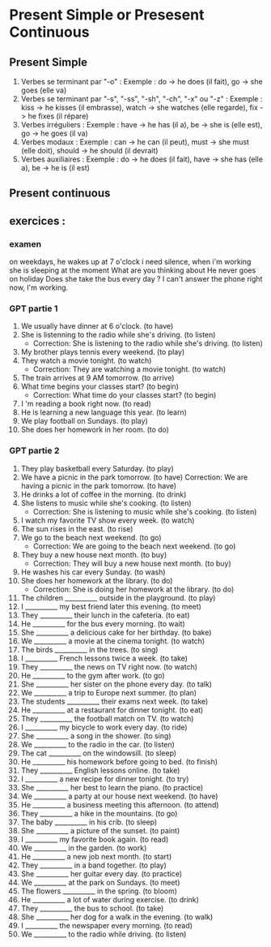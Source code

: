 # Present Simple or Presesent Continuous

## Present Simple
1. Verbes se terminant par "-o" : Exemple : do -> he does (il fait), go -> she goes (elle va)
2. Verbes se terminant par "-s", "-ss", "-sh", "-ch", "-x" ou "-z" : Exemple : kiss -> he kisses (il embrasse), watch -> she watches (elle regarde), fix -> he fixes (il répare)
3. Verbes irréguliers : Exemple : have -> he has (il a), be -> she is (elle est), go -> he goes (il va)
4. Verbes modaux : Exemple : can -> he can (il peut), must -> she must (elle doit), should -> he should (il devrait)
5. Verbes auxiliaires : Exemple : do -> he does (il fait), have -> she has (elle a), be -> he is (il est)
## Present continuous

## exercices :
### examen
on weekdays, he wakes up at 7 o'clock
i need silence, when i'm working
she is sleeping at the moment
What are you thinking about
He never goes on holiday
Does she take the bus every day ?
I can't answer the phone right now, I'm working.
### GPT partie 1
1. We usually have  dinner at 6 o'clock. (to have)
2. She is listenning to the radio while she's driving. (to listen)
   - Correction: She is listening to the radio while she's driving. (to listen)
3. My brother plays tennis every weekend. (to play)
4. They watch a movie tonight. (to watch)
   - Correction: They are watching a movie tonight. (to watch)
5. The train arrives at 9 AM tomorrow. (to arrive)
6. What time begins your classes start? (to begin)
   - Correction: What time do your classes start? (to begin)
7. I 'm reading a book right now. (to read)
8. He is learning a new language this year. (to learn)
9. We play football on Sundays. (to play)
10. She does her homework in her room. (to do)
### GPT partie 2
1. They play basketball every Saturday. (to play)
2. We have a picnic in the park tomorrow. (to have)
   Correction: We are having a picnic in the park tomorrow. (to have)
3. He drinks a lot of coffee in the morning. (to drink)
4. She listens to music while she's cooking. (to listen)
   - Correction: She is listening to music while she's cooking. (to listen)
5. I watch my favorite TV show every week. (to watch)
6. The sun rises in the east. (to rise)
7. We go to the beach next weekend. (to go)
   - Correction: We are going to the beach next weekend. (to go)
8. They buy a new house next month. (to buy)
   - Correction: They will buy a new house next month. (to buy) 
9. He washes his car every Sunday. (to wash) 
10. She does her homework at the library. (to do)
    - Correction: She is doing her homework at the library. (to do)
11. The children __________ outside in the playground. (to play)
12. I __________ my best friend later this evening. (to meet)
13. They __________ their lunch in the cafeteria. (to eat)
14. He __________ for the bus every morning. (to wait)
15. She __________ a delicious cake for her birthday. (to bake)
16. We __________ a movie at the cinema tonight. (to watch)
17. The birds __________ in the trees. (to sing)
18. I __________ French lessons twice a week. (to take)
19. They __________ the news on TV right now. (to watch)
20. He __________ to the gym after work. (to go)
21. She __________ her sister on the phone every day. (to talk)
22. We __________ a trip to Europe next summer. (to plan)
23. The students __________ their exams next week. (to take)
24. He __________ at a restaurant for dinner tonight. (to eat)
25. They __________ the football match on TV. (to watch)
26. I __________ my bicycle to work every day. (to ride)
27. She __________ a song in the shower. (to sing) 
28. We __________ to the radio in the car. (to listen)  
29. The cat __________ on the windowsill. (to sleep)
30. He __________ his homework before going to bed. (to finish)
31. They __________ English lessons online. (to take)
32. I __________ a new recipe for dinner tonight. (to try)
33. She __________ her best to learn the piano. (to practice)
34. We __________ a party at our house next weekend. (to have)
35. He __________ a business meeting this afternoon. (to attend)
36. They __________ a hike in the mountains. (to go)
37. The baby __________ in his crib. (to sleep)
38. She __________ a picture of the sunset. (to paint)
39. I __________ my favorite book again. (to read)
40. We __________ in the garden. (to work)
41. He __________ a new job next month. (to start)
42. They __________ in a band together. (to play)
43. She __________ her guitar every day. (to practice)
44. We __________ at the park on Sundays. (to meet)
45. The flowers __________ in the spring. (to bloom)
46. He __________ a lot of water during exercise. (to drink)
47. They __________ the bus to school. (to take)
48. She __________ her dog for a walk in the evening. (to walk)
49. I __________ the newspaper every morning. (to read)
50. We __________ to the radio while driving. (to listen)
